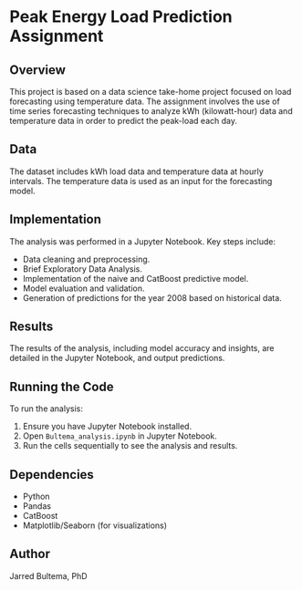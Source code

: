 # Peak Energy Load Prediction Assignment

## Overview
This project is based on a data science take-home project focused on load forecasting using temperature data. The assignment involves the use of time series forecasting techniques to analyze kWh (kilowatt-hour) data and temperature data in order to predict the peak-load each day.

## Data
The dataset includes kWh load data and temperature data at hourly intervals. The temperature data is used as an input for the forecasting model.

## Implementation
The analysis was performed in a Jupyter Notebook. Key steps include:
- Data cleaning and preprocessing.
- Brief Exploratory Data Analysis.
- Implementation of the naive and CatBoost predictive model.
- Model evaluation and validation.
- Generation of predictions for the year 2008 based on historical data.

## Results
The results of the analysis, including model accuracy and insights, are detailed in the Jupyter Notebook, and output predictions.

## Running the Code
To run the analysis:
1. Ensure you have Jupyter Notebook installed.
2. Open `Bultema_analysis.ipynb` in Jupyter Notebook.
3. Run the cells sequentially to see the analysis and results.

## Dependencies
- Python
- Pandas
- CatBoost
- Matplotlib/Seaborn (for visualizations)

## Author
Jarred Bultema, PhD
